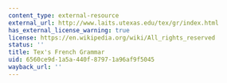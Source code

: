 ```yaml
---
content_type: external-resource
external_url: http://www.laits.utexas.edu/tex/gr/index.html
has_external_license_warning: true
license: https://en.wikipedia.org/wiki/All_rights_reserved
status: ''
title: Tex's French Grammar
uid: 6560ce9d-1a5a-440f-8797-1a96af9f5045
wayback_url: ''
---
```

